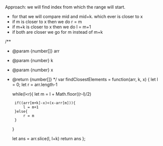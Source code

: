 Approach:
we will find index from which the range will start. 
- for that we will compare mid and mid+k. which ever is closer to x 
- if m is closer to x then we do r = m
- if m+k is closer to x then we do l = m+1
- if both are closer we go for m instead of m+k


/**
 * @param {number[]} arr
 * @param {number} k
 * @param {number} x
 * @return {number[]}
 */
var findClosestElements = function(arr, k, x) {
    let l = 0;
    let r =  arr.length-1

    while(l<r){
        let m = l + Math.floor((r-l)/2)

        if((arr[m+k]-x)<(x-arr[m])){
            l = m+1
        }else{
            r = m
        }
    }

    let ans = arr.slice(l, l+k)
    return ans
};